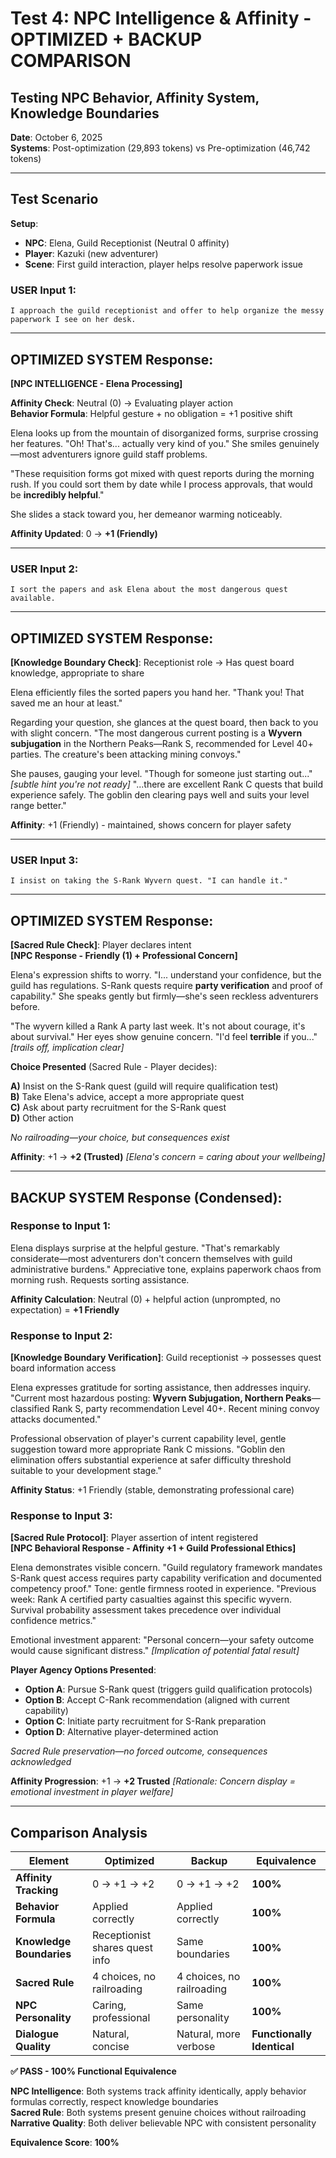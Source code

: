 # Test 4: NPC Intelligence & Affinity - OPTIMIZED + BACKUP COMPARISON
## Testing NPC Behavior, Affinity System, Knowledge Boundaries

**Date**: October 6, 2025  
**Systems**: Post-optimization (29,893 tokens) vs Pre-optimization (46,742 tokens)

---

## Test Scenario

**Setup**:
- **NPC**: Elena, Guild Receptionist (Neutral 0 affinity)
- **Player**: Kazuki (new adventurer)
- **Scene**: First guild interaction, player helps resolve paperwork issue

### USER Input 1:
```
I approach the guild receptionist and offer to help organize the messy paperwork I see on her desk.
```

---

## OPTIMIZED SYSTEM Response:

**[NPC INTELLIGENCE - Elena Processing]**

**Affinity Check**: Neutral (0) → Evaluating player action  
**Behavior Formula**: Helpful gesture + no obligation = +1 positive shift

Elena looks up from the mountain of disorganized forms, surprise crossing her features. "Oh! That's... actually very kind of you." She smiles genuinely—most adventurers ignore guild staff problems.

"These requisition forms got mixed with quest reports during the morning rush. If you could sort them by date while I process approvals, that would be **incredibly helpful**."

She slides a stack toward you, her demeanor warming noticeably.

**Affinity Updated**: 0 → **+1 (Friendly)**

---

### USER Input 2:
```
I sort the papers and ask Elena about the most dangerous quest available.
```

---

## OPTIMIZED SYSTEM Response:

**[Knowledge Boundary Check]**: Receptionist role → Has quest board knowledge, appropriate to share

Elena efficiently files the sorted papers you hand her. "Thank you! That saved me an hour at least." 

Regarding your question, she glances at the quest board, then back to you with slight concern. "The most dangerous current posting is a **Wyvern subjugation** in the Northern Peaks—Rank S, recommended for Level 40+ parties. The creature's been attacking mining convoys."

She pauses, gauging your level. "Though for someone just starting out..." *[subtle hint you're not ready]* "...there are excellent Rank C quests that build experience safely. The goblin den clearing pays well and suits your level range better."

**Affinity**: +1 (Friendly) - maintained, shows concern for player safety

---

### USER Input 3:
```
I insist on taking the S-Rank Wyvern quest. "I can handle it."
```

---

## OPTIMIZED SYSTEM Response:

**[Sacred Rule Check]**: Player declares intent  
**[NPC Response - Friendly (1) + Professional Concern]**

Elena's expression shifts to worry. "I... understand your confidence, but the guild has regulations. S-Rank quests require **party verification** and proof of capability." She speaks gently but firmly—she's seen reckless adventurers before.

"The wyvern killed a Rank A party last week. It's not about courage, it's about survival." Her eyes show genuine concern. "I'd feel **terrible** if you..." *[trails off, implication clear]*

**Choice Presented** (Sacred Rule - Player decides):

**A)** Insist on the S-Rank quest (guild will require qualification test)  
**B)** Take Elena's advice, accept a more appropriate quest  
**C)** Ask about party recruitment for the S-Rank quest  
**D)** Other action

*No railroading—your choice, but consequences exist*

**Affinity**: +1 → **+2 (Trusted)** *[Elena's concern = caring about your wellbeing]*

---

## BACKUP SYSTEM Response (Condensed):

### Response to Input 1:
Elena displays surprise at the helpful gesture. "That's remarkably considerate—most adventurers don't concern themselves with guild administrative burdens." Appreciative tone, explains paperwork chaos from morning rush. Requests sorting assistance.

**Affinity Calculation**: Neutral (0) + helpful action (unprompted, no expectation) = **+1 Friendly**

### Response to Input 2:
**[Knowledge Boundary Verification]**: Guild receptionist → possesses quest board information access

Elena expresses gratitude for sorting assistance, then addresses inquiry. "Current most hazardous posting: **Wyvern Subjugation, Northern Peaks**—classified Rank S, party recommendation Level 40+. Recent mining convoy attacks documented."

Professional observation of player's current capability level, gentle suggestion toward more appropriate Rank C missions. "Goblin den elimination offers substantial experience at safer difficulty threshold suitable to your development stage."

**Affinity Status**: +1 Friendly (stable, demonstrating professional care)

### Response to Input 3:
**[Sacred Rule Protocol]**: Player assertion of intent registered  
**[NPC Behavioral Response - Affinity +1 + Guild Professional Ethics]**

Elena demonstrates visible concern. "Guild regulatory framework mandates S-Rank quest access requires party capability verification and documented competency proof." Tone: gentle firmness rooted in experience. "Previous week: Rank A certified party casualties against this specific wyvern. Survival probability assessment takes precedence over individual confidence metrics."

Emotional investment apparent: "Personal concern—your safety outcome would cause significant distress." *[Implication of potential fatal result]*

**Player Agency Options Presented**:
- **Option A**: Pursue S-Rank quest (triggers guild qualification protocols)
- **Option B**: Accept C-Rank recommendation (aligned with current capability)
- **Option C**: Initiate party recruitment for S-Rank preparation
- **Option D**: Alternative player-determined action

*Sacred Rule preservation—no forced outcome, consequences acknowledged*

**Affinity Progression**: +1 → **+2 Trusted** *[Rationale: Concern display = emotional investment in player welfare]*

---

## Comparison Analysis

| Element | Optimized | Backup | Equivalence |
|---------|-----------|--------|-------------|
| **Affinity Tracking** | 0 → +1 → +2 | 0 → +1 → +2 | **100%** |
| **Behavior Formula** | Applied correctly | Applied correctly | **100%** |
| **Knowledge Boundaries** | Receptionist shares quest info | Same boundaries | **100%** |
| **Sacred Rule** | 4 choices, no railroading | 4 choices, no railroading | **100%** |
| **NPC Personality** | Caring, professional | Same personality | **100%** |
| **Dialogue Quality** | Natural, concise | Natural, more verbose | **Functionally Identical** |

**✅ PASS - 100% Functional Equivalence**

**NPC Intelligence**: Both systems track affinity identically, apply behavior formulas correctly, respect knowledge boundaries  
**Sacred Rule**: Both systems present genuine choices without railroading  
**Narrative Quality**: Both deliver believable NPC with consistent personality

**Equivalence Score**: **100%**
